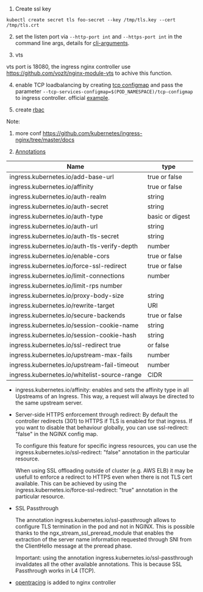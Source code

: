 1. Create ssl key
```
kubectl create secret tls foo-secret --key /tmp/tls.key --cert /tmp/tls.crt
```
2.  set the  listen port via `--http-port int` and `--https-port int`  in the command line args, details for [cli-arguments](https://github.com/kubernetes/ingress-nginx/blob/master/docs/user-guide/cli-arguments.md).  

3. vts

vts port is 18080, the ingress nginx controller use https://github.com/vozlt/nginx-module-vts to achive this function.

4. enable TCP loadbalancing by creating [tcp configmap](./tcp-configmap.yaml) and pass the parameter `--tcp-services-configmap=$(POD_NAMESPACE)/tcp-configmap` to ingress controller. official [example](https://github.com/kubernetes/ingress/tree/master/examples/tcp/nginx).

5. create [rbac](https://raw.githubusercontent.com/kubernetes/ingress-nginx/master/deploy/rbac.yaml)

Note:

1. more conf https://github.com/kubernetes/ingress-nginx/tree/master/docs

2. [Annotations](https://github.com/kubernetes/ingress-nginx/blob/master/docs/annotations.md)


|Name |	type|
|-----|--------
|ingress.kubernetes.io/add-base-url|	true or false
|ingress.kubernetes.io/affinity|	true or false
|ingress.kubernetes.io/auth-realm	|string
|ingress.kubernetes.io/auth-secret	|string
|ingress.kubernetes.io/auth-type|	basic or digest
|ingress.kubernetes.io/auth-url|	string
|ingress.kubernetes.io/auth-tls-secret|	string
|ingress.kubernetes.io/auth-tls-verify-depth|	number
|ingress.kubernetes.io/enable-cors|	true or false
|ingress.kubernetes.io/force-ssl-redirect|	true or false
|ingress.kubernetes.io/limit-connections|	number
|ingress.kubernetes.io/limit-rps	number|
|ingress.kubernetes.io/proxy-body-size|	string
|ingress.kubernetes.io/rewrite-target|	URI
|ingress.kubernetes.io/secure-backends	|true or false
|ingress.kubernetes.io/session-cookie-name|	string
|ingress.kubernetes.io/session-cookie-hash	|string
|ingress.kubernetes.io/ssl-redirect	true| or false
|ingress.kubernetes.io/upstream-max-fails|	number
|ingress.kubernetes.io/upstream-fail-timeout|	number
|ingress.kubernetes.io/whitelist-source-range|	CIDR

- ingress.kubernetes.io/affinity: enables and sets the affinity type in all Upstreams of an Ingress. This way, a request will always be directed to the same upstream server.
- Server-side HTTPS enforcement through redirect: 
  By default the controller redirects (301) to HTTPS if TLS is enabled for that ingress. If you want to disable that behaviour globally, you can use ssl-redirect: "false" in the NGINX config map.

  To configure this feature for specific ingress resources, you can use the ingress.kubernetes.io/ssl-redirect: "false" annotation in the particular resource.

  When using SSL offloading outside of cluster (e.g. AWS ELB) it may be usefull to enforce a redirect to HTTPS even when there is not TLS cert available. This can be achieved by using the ingress.kubernetes.io/force-ssl-redirect: "true" annotation in the particular resource.
- SSL Passthrough

  The annotation ingress.kubernetes.io/ssl-passthrough allows to configure TLS termination in the pod and not in NGINX. This is possible thanks to the ngx_stream_ssl_preread_module that enables the extraction of the server name information requested through SNI from the ClientHello message at the preread phase.

  Important: using the annotation ingress.kubernetes.io/ssl-passthrough invalidates all the other available annotations. This is because SSL Passthrough works in L4 (TCP).
- [opentracing](https://github.com/kubernetes/ingress-nginx/blob/master/docs/user-guide/opentracing.md) is added to nginx controller




